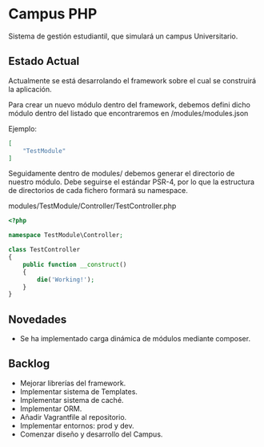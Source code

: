 # Campus PHP
Sistema de gestión estudiantil, que simulará un campus Universitario.

## Estado Actual
Actualmente se está desarrolando el framework sobre el cual se construirá la aplicación.

Para crear un nuevo módulo dentro del framework, debemos defini dicho módulo dentro del listado que encontraremos en /modules/modules.json

Ejemplo:
```json
[
	"TestModule"
]
```
Seguidamente dentro de modules/ debemos generar el directorio de nuestro módulo. Debe seguirse el estándar PSR-4, por lo que la estructura de directorios de cada fichero formará su namespace.

modules/TestModule/Controller/TestController.php
```php
<?php

namespace TestModule\Controller;

class TestController
{
	public function __construct()
	{
		die('Working!');
	}
}
```
## Novedades
 * Se ha implementado carga dinámica de módulos mediante composer.

## Backlog
 * Mejorar librerías del framework.
 * Implementar sistema de Templates.
 * Implementar sistema de caché.
 * Implementar ORM.
 * Añadir Vagrantfile al repositorio.
 * Implementar entornos: prod y dev.
 * Comenzar diseño y desarrollo del Campus.